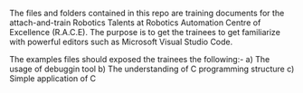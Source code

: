 The files and folders contained in this repo are training documents for the attach-and-train Robotics Talents at Robotics Automation Centre of Excellence (R.A.C.E). The purpose is to get the trainees to get familiarize with powerful editors such as Microsoft Visual Studio Code. 

The examples files should exposed the trainees the following:-
  a) The usage of debuggin tool
  b) The understanding of C programming structure
  c) Simple application of C
